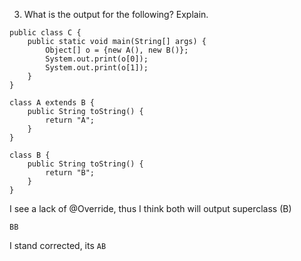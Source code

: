 3. What is the output for the following? Explain.
```declarative
public class C {
    public static void main(String[] args) {
        Object[] o = {new A(), new B()};
        System.out.print(o[0]);
        System.out.print(o[1]);
    }
}

class A extends B {
    public String toString() {
        return "A";
    }
}

class B {
    public String toString() {
        return "B";
    }
}
```

I see a lack of @Override, thus I think both will output superclass (B)

`BB`

I stand corrected, its `AB`